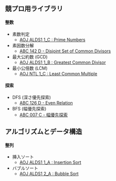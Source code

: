 ## 競プロ用ライブラリ

#### 整数
- 素数判定
    - [AOJ ALDS1 1_C : Prime Numbers](https://github.com/BEN2suzuka/proconlib/blob/master/AOJ/alds1_1c.cpp)
- 素因数分解
    - [ABC 142 D - Disjoint Set of Common Divisors](https://github.com/BEN2suzuka/proconlib/blob/master/AtCoder/abc142d.cpp)
- 最大公約数 (GCD)
    - [AOJ ALDS1 1_B : Greatest Common Divisor](https://github.com/BEN2suzuka/proconlib/blob/master/AOJ/alds1_1b.cpp)
- 最小公倍数 (LCM)
    - [AOJ NTL 1_C : Least Common Multiple](https://github.com/BEN2suzuka/proconlib/blob/master/AOJ/ntl_1c.cpp)

#### 探索
- DFS (深さ優先探索)
    - [ABC 126 D - Even Relation](https://github.com/BEN2suzuka/proconlib/blob/master/AtCoder/abc126d.cpp)
- BFS (幅優先探索)
    - [ABC 007 C - 幅優先探索](https://github.com/BEN2suzuka/proconlib/blob/master/AtCoder/abc007c.cpp)

## アルゴリズムとデータ構造

#### 整列
- 挿入ソート
    - [AOJ ALDS1 1_A : Insertion Sort](https://github.com/BEN2suzuka/proconlib/blob/master/AOJ/alds1_1a.cpp)
- バブルソート
    - [AOJ ALDS1 2_A : Bubble Sort](https://github.com/BEN2suzuka/proconlib/blob/master/AOJ/alds1_2a.cpp)